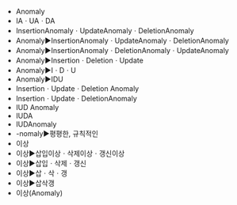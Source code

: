 ﻿- Anomaly
- IAㆍUAㆍDA
- InsertionAnomalyㆍUpdateAnomalyㆍDeletionAnomaly
- Anomaly▶️InsertionAnomalyㆍUpdateAnomalyㆍDeletionAnomaly
- Anomaly▶️InsertionAnomalyㆍDeletionAnomalyㆍUpdateAnomaly
- Anomaly▶️InsertionㆍDeletionㆍUpdate
- Anomaly▶️IㆍDㆍU
- Anomaly▶️IDU
- InsertionㆍUpdateㆍDeletion Anomaly
- InsertionㆍUpdateㆍDeletionAnomaly
- IUD Anomaly
- IUDA
- IUDAnomaly
- -nomaly▶️평평한, 규칙적인
- 이상
- 이상▶️삽입이상ㆍ삭제이상ㆍ갱신이상
- 이상▶️삽입ㆍ삭제ㆍ갱신
- 이상▶️삽ㆍ삭ㆍ갱
- 이상▶️삽삭갱
- 이상(Anomaly)
